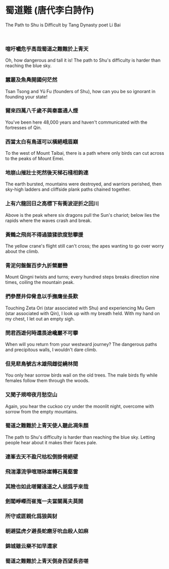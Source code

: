 # 蜀道難 (唐代李白詩作)

The Path to Shu is Difficult by Tang Dynasty poet Li Bai

<br />

### 噫吁嚱危乎高哉蜀道之難難於上青天

Oh, how dangerous and tall it is! The path to Shu's difficulty is harder than reaching the blue sky.

### 蠶叢及魚鳧開國何茫然

Tsan Tsong and Yü Fu (founders of Shu), how can you be so ignorant in founding your state!

### 爾來四萬八千歲不與秦塞通人煙

You've been here 48,000 years and haven't communicated with the fortresses of Qin.

### 西當太白有鳥道可以橫絕峨眉巔

To the west of Mount Taibai, there is a path where only birds can cut across to the peaks of Mount Emei.

### 地崩山摧壯士死然後天梯石棧相鉤連

The earth bursted, mountains were destroyed, and warriors perished, then sky-high ladders and cliffside plank paths chained together.

### 上有六龍回日之高標下有衝波逆折之回川

Above is the peak where six dragons pull the Sun's chariot; below lies the rapids where the waves crash and break.

### 黃鶴之飛尚不得過猿猱欲度愁攀援

The yellow crane's flight still can't cross; the apes wanting to go over worry about the climb.

### 青泥何盤盤百步九折縈巖巒

Mount Qingni twists and turns; every hundred steps breaks direction nine times, coiling the mountain peak.

### 捫參歷井仰脅息以手撫膺坐長歎

Touching Zeta Ori (star associated with Shu) and experiencing Mu Gem (star associated with Qin), I look up with my breath held. With my hand on my chest, I let out an empty sigh.

### 問君西遊何時還畏途巉巖不可攀

When will you return from your westward journey? The dangerous paths and precipitous walls, I wouldn't dare climb.

### 但見悲鳥號古木雄飛雌從繞林間

You only hear sorrow birds wail on the old trees. The male birds fly while females follow them through the woods.

### 又聞子規啼夜月愁空山

Again, you hear the cuckoo cry under the moonlit night, overcome with sorrow from the empty mountains.

### 蜀道之難難於上青天使人聽此凋朱顏

The path to Shu's difficulty is harder than reaching the blue sky. Letting people hear about it makes their faces pale.

### 連峯去天不盈尺枯松倒掛倚絕壁

### 飛湍瀑流爭喧豗砯崖轉石萬壑雷

### 其險也如此嗟爾遠道之人胡爲乎來哉

### 劍閣崢嶸而崔嵬一夫當關萬夫莫開

### 所守或匪親化爲狼與豺

### 朝避猛虎夕避長蛇磨牙吮血殺人如麻

### 錦城雖云樂不如早還家

### 蜀道之難難於上青天側身西望長咨嗟

